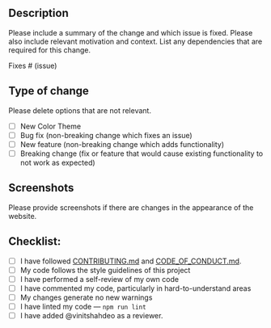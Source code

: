 ## Description

Please include a summary of the change and which issue is fixed. 
Please also include relevant motivation and context. 
List any dependencies that are required for this change.

Fixes # (issue)

## Type of change

Please delete options that are not relevant.

- [ ] New Color Theme
- [ ] Bug fix (non-breaking change which fixes an issue)
- [ ] New feature (non-breaking change which adds functionality)
- [ ] Breaking change (fix or feature that would cause existing functionality to not work as expected)

## Screenshots

Please provide screenshots if there are changes in the appearance of the website.

## Checklist:

- [ ] I have followed [CONTRIBUTING.md](https://github.com/vinitshahdeo/portfolio/blob/main/CONTRIBUTING.md) and [CODE_OF_CONDUCT.md](https://github.com/vinitshahdeo/portfolio/blob/main/CODE_OF_CONDUCT.md).
- [ ] My code follows the style guidelines of this project
- [ ] I have performed a self-review of my own code
- [ ] I have commented my code, particularly in hard-to-understand areas
- [ ] My changes generate no new warnings
- [ ] I have linted my code — `npm run lint`
- [ ] I have added @vinitshahdeo as a reviewer.

